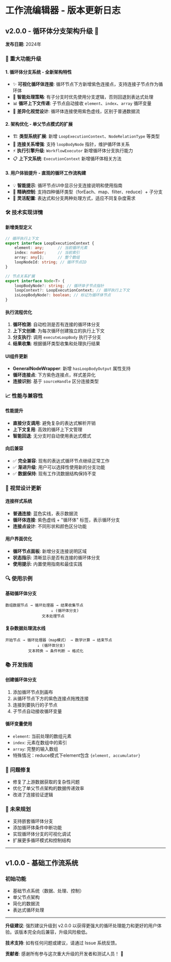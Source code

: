 # 工作流编辑器 - 版本更新日志

## v2.0.0 - 循环体分支架构升级 🚀

**发布日期**: 2024年

### 🎯 重大功能升级

#### 1. **循环体分支系统** - 全新架构特性
- ✨ **可视化循环体连接**: 循环节点下方新增紫色连接点，支持连接子节点作为循环体
- 🔄 **智能处理策略**: 有子分支时优先使用分支逻辑，否则回退到表达式处理
- 📊 **循环上下文传递**: 子节点自动接收 `element`、`index`、`array` 循环变量
- 🎨 **差异化视觉设计**: 循环体连接使用紫色虚线，区别于普通数据流

#### 2. **架构优化** - 单父节点模式的扩展
- 🏗️ **类型系统扩展**: 新增 `LoopExecutionContext`、`NodeRelationType` 等类型
- 🔗 **连接关系增强**: 支持 `loopBodyNode` 指针，维护循环体关系
- ⚡ **执行引擎升级**: `WorkflowExecutor` 新增循环体分支执行能力
- 📋 **上下文系统**: `ExecutionContext` 新增循环体相关方法

#### 3. **用户体验提升** - 直观的循环工作流构建
- 💡 **智能提示**: 循环节点UI中显示分支连接说明和使用指南
- 🎯 **精确控制**: 支持四种循环类型（forEach、map、filter、reduce）+ 子分支
- 🔧 **灵活配置**: 表达式和分支两种处理方式，适应不同复杂度需求

### 🛠️ 技术实现详情

#### 新增类型定义
```typescript
// 循环执行上下文
export interface LoopExecutionContext {
    element: any;      // 当前循环元素
    index: number;     // 当前索引
    array: any[];      // 整个数组
    loopNodeId: string; // 循环节点ID
}

// 节点关系扩展
export interface Node<T> {
    loopBodyNode?: string; // 循环体子节点指针
    loopContext?: LoopExecutionContext; // 循环执行上下文
    isLoopBodyNode?: boolean; // 标记为循环体节点
}
```

#### 执行流程优化
1. **循环检测**: 自动检测是否有连接的循环体分支
2. **上下文创建**: 为每次循环创建独立的执行上下文
3. **分支执行**: 调用 `executeLoopBody` 执行子分支
4. **结果收集**: 根据循环类型收集和处理执行结果

#### UI组件更新
- **GeneralNodeWrapper**: 新增 `hasLoopBodyOutput` 属性支持
- **循环连接点**: 下方紫色连接点，样式差异化
- **连接识别**: 基于 `sourceHandle` 区分连接类型

### 📈 性能与兼容性

#### 性能提升
- **直接分支调用**: 避免复杂的表达式解析开销
- **上下文复用**: 高效的循环上下文管理
- **智能回退**: 无分支时自动使用表达式模式

#### 向后兼容
- ✅ **完全兼容**: 现有的表达式循环节点继续正常工作
- ✅ **渐进升级**: 用户可以选择性使用新的分支功能
- ✅ **数据保持**: 现有工作流数据结构保持不变

### 🎨 视觉设计更新

#### 连接样式系统
- **普通连接**: 蓝色实线，表示数据流
- **循环体连接**: 紫色虚线 + "循环体" 标签，表示循环分支
- **连接点设计**: 不同形状和颜色区分功能

#### 用户界面优化
- **循环节点面板**: 新增分支连接说明区域
- **状态指示**: 清晰显示是否有连接的循环体分支
- **使用提示**: 内置使用指南和最佳实践

### 🔍 使用示例

#### 基础循环体分支
```
数组数据节点 → 循环处理器 → 结果收集节点
                    ↓ (循环体分支)
                文本处理节点
```

#### 复杂数据处理流水线
```
开始节点 → 循环处理器（map模式） → 数学计算 → 结束节点
              ↓ (循环体分支)
          文本转换 → 条件判断 → 格式化
```

### 📚 开发指南

#### 创建循环体分支
1. 添加循环节点到画布
2. 从循环节点下方的紫色连接点拖拽连接
3. 连接到要执行的子节点
4. 子节点自动接收循环变量

#### 循环变量使用
- `element`: 当前处理的数组元素
- `index`: 元素在数组中的索引
- `array`: 完整的输入数组
- 特殊情况：reduce模式下element包含 `{element, accumulator}`

### 🐛 问题修复
- 修复了上游数据获取的复杂性问题
- 优化了单父节点架构的数据传递效率
- 改进了连接验证逻辑

### 🔮 未来规划
- 支持嵌套循环体分支
- 添加循环体条件中断功能
- 实现循环体分支的可视化调试
- 扩展更多循环模式和控制结构

---

## v1.0.0 - 基础工作流系统

### 初始功能
- 基础节点系统（数据、处理、控制）
- 单父节点架构
- 简化的数据流
- 表达式循环处理

---

**升级建议**: 强烈建议升级到 v2.0.0 以获得更强大的循环处理能力和更好的用户体验。该版本完全向后兼容，升级风险极低。

**技术支持**: 如有任何问题或建议，请通过 Issue 系统反馈。

**贡献者**: 感谢所有参与这次重大升级的开发者和测试人员！ 🙏
